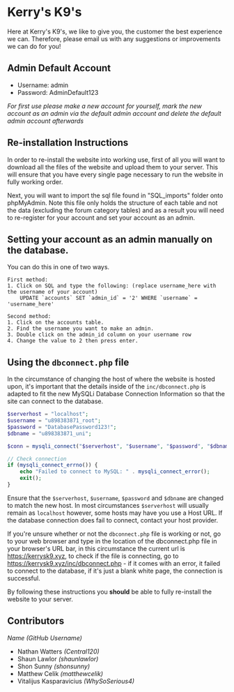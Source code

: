 # Kerry's K9's
Here at Kerry's K9's, we like to give you, the customer the best experience we can. Therefore, please email us with any suggestions or improvements we can do for you!

## Admin Default Account
* Username: admin
* Password: AdminDefault123

*For first use please make a new account for yourself, mark the new account as an admin via the default admin account and delete the default admin account afterwards*

## Re-installation Instructions
In order to re-install the website into working use, first of all you will want to download all the files of the website and upload them to your server. This will ensure that you have every single page necessary to run the website in fully working order. 

Next, you will want to import the sql file found in "SQL_imports" folder onto phpMyAdmin. Note this file only holds the structure of each table and not the data (excluding the forum category tables) and as a result you will need to re-register for your account and set your account as an admin.

## Setting your account as an admin manually on the database.
You can do this in one of two ways.

```
First method:
1. Click on SQL and type the following: (replace username_here with the username of your account)
    UPDATE `accounts` SET `admin_id` = '2' WHERE `username` = 'username_here'
 ```

```
Second method:
1. Click on the accounts table.
2. Find the username you want to make an admin.
3. Double click on the admin_id column on your username row
4. Change the value to 2 then press enter.
```

## Using the `dbconnect.php` file
In the circumstance of changing the host of where the website is hosted upon, it's important that the details inside of the `inc/dbconnect.php` is adapted to fit the new MySQLi Database Connection Information so that the site can connect to the database.

```php
$serverhost = "localhost";
$username = "u898383871_root";
$password = "DatabasePassword123!";
$dbname = "u898383871_uni";

$conn = mysqli_connect("$serverhost", "$username", "$password", "$dbname");

// Check connection
if (mysqli_connect_errno()) {
    echo "Failed to connect to MySQL: " . mysqli_connect_error();
    exit();
}
```
Ensure that the `$serverhost`, `$username`, `$password` and `$dbname` are changed to match the new host. In most circumstances `$serverhost` will usually remain as `localhost` however, some hosts may have you use a Host URL. If the database connection does fail to connect, contact your host provider.

If you're unsure whether or not the `dbconnect.php` file is working or not, go to your web browser and type in the location of the dbconnect.php file in your browser's URL bar, in this circumstance the current url is https://kerrysk9.xyz, to check if the file is connecting, go to https://kerrysk9.xyz/inc/dbconnect.php - if it comes with an error, it failed to connect to the database, if it's just a blank white page, the connection is successful.

By following these instructions you **should** be able to fully re-install the website to your server.

## Contributors 
*_Name (GitHub Username)_*
* Nathan Watters *(Central120)*
* Shaun Lawlor *(shaunlawlor)*
* Shon Sunny *(shonsunny)*
* Matthew Celik *(matthewcelik)*
* Vitalijus Kasparavicius *(WhySoSerious4)*
